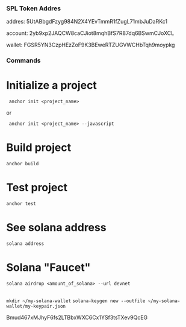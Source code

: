 ### SPL Token Addres

addres: 5UtABbgdFzyg984N2X4YEvTmmR1fZugL71mbJuDaRKc1

account: 2yb9xp2JAQCW8caCJiot8mqhBfS7R87dq6BSwmCJoXCL

wallet: FGSR5YN3CzpHEzZoF9K3BEweRTZUGVWCHbTqh9moypkg

### Commands

# Initialize a project

` anchor init <project_name>`

or 

` anchor init <project_name> --javascript`

# Build project

`anchor build`

# Test project

`anchor test`

# See solana address

`solana address`

# Solana "Faucet"

`solana airdrop <amount_of_solana> --url devnet`

##


`mkdir ~/my-solana-wallet`
`solana-keygen new --outfile ~/my-solana-wallet/my-keypair.json` 

Bmud467xMJhyF6fs2LTBbxWXC6Cx1YSf3tsTXev9QcEG


